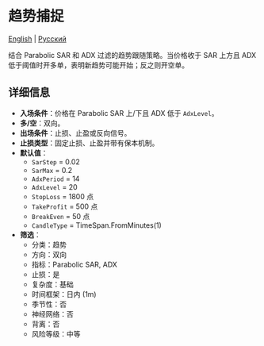 # 趋势捕捉
[English](README.md) | [Русский](README_ru.md)

结合 Parabolic SAR 和 ADX 过滤的趋势跟随策略。当价格收于 SAR 上方且 ADX 低于阈值时开多单，表明新趋势可能开始；反之则开空单。

## 详细信息

- **入场条件**：价格在 Parabolic SAR 上/下且 ADX 低于 `AdxLevel`。
- **多/空**：双向。
- **出场条件**：止损、止盈或反向信号。
- **止损类型**：固定止损、止盈并带有保本机制。
- **默认值**：
  - `SarStep` = 0.02
  - `SarMax` = 0.2
  - `AdxPeriod` = 14
  - `AdxLevel` = 20
  - `StopLoss` = 1800 点
  - `TakeProfit` = 500 点
  - `BreakEven` = 50 点
  - `CandleType` = TimeSpan.FromMinutes(1)
- **筛选**：
  - 分类：趋势
  - 方向：双向
  - 指标：Parabolic SAR, ADX
  - 止损：是
  - 复杂度：基础
  - 时间框架：日内 (1m)
  - 季节性：否
  - 神经网络：否
  - 背离：否
  - 风险等级：中等
